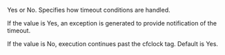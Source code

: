 Yes or No. Specifies how timeout conditions are handled.

If the value is Yes, an exception is generated to provide notification of the timeout.

If the value is No, execution continues past the cfclock tag. Default is Yes.

